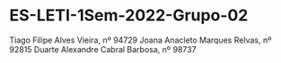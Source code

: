 # ES-LETI-1Sem-2022-Grupo-02
Tiago Filipe Alves Vieira, nº 94729
Joana Anacleto Marques Relvas, nº 92815
Duarte Alexandre Cabral Barbosa, nº 98737
